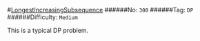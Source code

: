 #[LongestIncreasingSubsequence](https://leetcode.com/problems/longest-increasing-subsequence/)
######No: `300`
######Tag: `DP`
######Difficulty: `Medium`

This is a typical DP problem.
